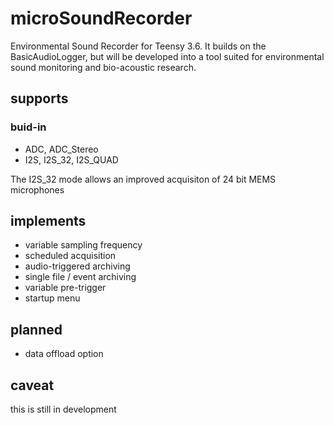 

# microSoundRecorder
Environmental Sound Recorder for Teensy 3.6. It builds on the BasicAudioLogger, but will be developed into a tool suited for environmental sound monitoring and bio-acoustic research.


## supports 
### buid-in 
- ADC, ADC_Stereo
- I2S, I2S_32, I2S_QUAD 

The I2S_32 mode allows an improved acquisiton of 24 bit MEMS microphones

## implements
- variable sampling frequency
- scheduled acquisition
- audio-triggered archiving
- single file / event archiving
- variable pre-trigger
- startup menu

## planned
- data offload option

## caveat
this is still in development
